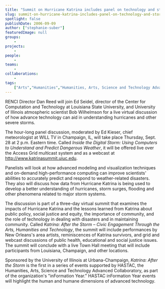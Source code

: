 ```yaml
---
title: "Summit on Hurricane Katrina includes panel on technology and storm prediction"
slug: summit-on-hurricane-katrina-includes-panel-on-technology-and-storm-prediction
spotlight: false
publishDate: 2006-09-09
author: ["stephanie-suber"]
featuredImage: null
groups:
    - 
projects:
    - 
people:
    - 
teams: 
    - 
collaborations:
    - 
tags:
    ["Arts","Humanities","Humanities, Arts, Science and Technology Advanced Collaboratory (HASTAC)","storm prediction"]
---
```

RENCI Director Dan Reed will join Ed Seidel, director of the Center for Computation and Technology at Louisiana State University, and University of Illinois atmospheric scientist Bob Wilhelmson for a live virtual discussion of how advance technology can aid in understanding hurricanes and other severe storms. 

The hour-long panel discussion, moderated by Ed Kieser, chief meteorologist at WILL TV in Champaign, IL, will take place Thursday, Sept. 28 at 2 p.m. Eastern time. Called <em>Inside the Digital Storm: Using Computers to Understand and Predict Dangerous Weather</em>, it will be offered live over the Access Grid multicast system and as a webcast at http://www.katrinasummit.uiuc.edu.

Panelists will look at how advanced modeling and visualization techniques and on-demand high-performance computing can improve scientists' abilities to accurately predict and respond to weather-related disasters. They also will discuss how data from Hurricane Katrina is being used to develop a better understanding of hurricanes, storm surges, flooding and other phenomena related to major storm systems.

The discussion is part of a three-day virtual summit that examines the impacts of Hurricane Katrina and the lessons learned from Katrina about public policy, social justice and equity, the importance of community, and the role of technology in dealing with disasters and in maintaining community. Called <em>Katrina: After the Storm – Civic Engagement Through the Arts, Humanities and Technology</em>, the summit will include performances by New Orleans's area artists, reminiscences of Katrina survivors, and grid and webcast discussions of public health, educational and social justice issues. The summit will conclude with a live Town Hall meeting that will include participants from Louisiana, Champaign, and other locations.

Sponsored by the University of Illinois at Urbana-Champaign, <em>Katrina: After the Storm</em> is the first in a series of events supported by HASTAC, the Humanities, Arts, Science and Technology Advanced Collaboratory, as part of the organization's "inFormation Year." HASTAC inFormation Year events will highlight the human and humane dimensions of advanced technology.
